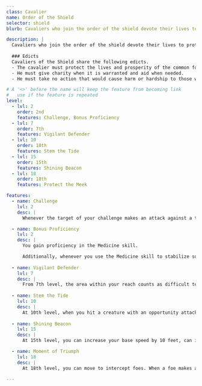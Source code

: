 ```yaml
---
class: Cavalier
name: Order of the Shield
selector: shield
blurb: Cavaliers who join the order of the shield devote their lives to protecting the common folk, from the simple farmer to the honest craftsman.

description: |
  Cavaliers who join the order of the shield devote their lives to protecting the common folk, from the simple farmer to the honest craftsman. These cavaliers stand before the tide, protecting the innocent from roving marauders and hungry monsters.
  
  ### Edicts
  Cavaliers of the Shield share the following edicts.
  - The cavalier must protect the lives and prosperity of the common folk, shielding them from the deprivations of those who would seek to cause them harm or exploit them. 
  - He must give charity when it is warranted and aid when needed. 
  - He must take no action that would cause harm or hardship to those who cannot defend themselves.

# A '<>' before the name will keep the feature from becoming link
#   use if the feature is repeated
level:
  - lvl: 2
    order: 2nd
    features: Challenge, Bonus Proficiency
  - lvl: 7
    order: 7th
    features: Vigilant Defender
  - lvl: 10
    order: 10th
    features: Stem the Tide
  - lvl: 15
    order: 15th
    features: Shining Beacon
  - lvl: 18
    order: 18th
    features: Protect the Meek

features:
  - name: Challenge
    lvl: 2  
    desc: |
      Whenever the target of your challenge makes an attack against a target other than you, you have advantage on the next attack roll against target, as long as the attack is made before the end of your next turn.

  - name: Bonus Proficiency
    lvl: 2  
    desc: |
      You gain proficiency in the Medicine skill.

      Additionally, whenever you use the Medicine skill to stabilize someone, your proficiency bonus is doubled.
      
  - name: Vigilant Defender
    lvl: 7 
    desc: |
      From 7th level, the area within your reach counts as difficult terrain for your enemies.
      
  - name: Stem the Tide
    lvl: 10 
    desc: |
      At 10th level, when you hit a creature with an opportunity attack, reduce the creature's speed by 20 for the rest of the turn. When you make an opportunity attack, you can make an additional reaction before the end of your next turn. You can make no more reactions between turns than your Strength modifier or Dexterity modifier (your choice). You can not benefit from this feature while using the sentinel feat.
      
  - name: Shining Beacon
    lvl: 15 
    desc: |
      At 15th level, you can increase your base speed by 10 feet, can ignore difficult terrain, and gain a +1d4 bonus on attack rolls. This lasts for 1 minute. Once you use this ability, you can't use it again until you finish a short rest.

  - name: Moment of Triumph
    lvl: 18
    desc: |
      At 18th level, you can move to intercept foes. When a foe makes an action, as a reaction, you can move up to your speed (or your mount's speed, if mounted) and make a single melee attack. This movement provokes opportunity attacks as normal. You must end your movement adjacent to an enemy. Once you use this ability, you can't use it again until you finish a short rest.

---
```

